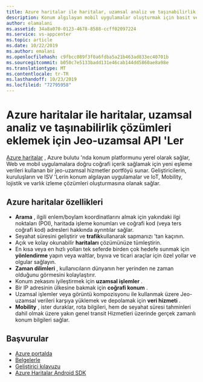 ```yaml
---
title: Azure haritalar ile haritalar, uzamsal analiz ve taşınabilirlik çözümleri eklemek için Jeo-uzamsal API 'Ler
description: Konum algılayan mobil uygulamalar oluşturmak için basit ve güvenli bir jeo-uzamsal hizmet hakkında bilgi edinin.
author: elamalani
ms.assetid: 34a8a070-0123-4678-8588-ccff02097224
ms.service: vs-appcenter
ms.topic: article
ms.date: 10/22/2019
ms.author: emalani
ms.openlocfilehash: c9fbcc089f3f0a6fdba5a21b463ad833ec40701b
ms.sourcegitcommit: b050c7e5133badd131e46cab144dd5860ae8a98e
ms.translationtype: MT
ms.contentlocale: tr-TR
ms.lasthandoff: 10/23/2019
ms.locfileid: "72795958"
---
```

# <a name="geospatial-apis-to-add-maps-spatial-analytics-and-mobility-solutions-with-azure-maps"></a>Azure haritalar ile haritalar, uzamsal analiz ve taşınabilirlik çözümleri eklemek için Jeo-uzamsal API 'Ler

[Azure haritalar](https://azure.microsoft.com/services/azure-maps/) , Azure bulutu 'nda konum platformunu yerel olarak sağlar, Web ve mobil uygulamalara doğru coğrafi içerik sağlamak için yeni eşleme verileri kullanan bir jeo-uzamsal hizmetler portföyü sunar. Geliştiricilerin, kuruluşların ve ISV 'Lerin konum algılayan uygulamalar ve IoT, Mobility, lojistik ve varlık izleme çözümleri oluşturmasına olanak sağlar.

## <a name="azure-maps-features"></a>Azure haritalar özellikleri
- **Arama** , ilgili enlem/boylam koordinatlarını almak için yakındaki ilgi noktaları (POI), haritada işleme konumları ve coğrafi kod (veya ters coğrafi kod) adresleri hakkında ayrıntılar sağlar.
- Seyahat süresini geliştirir ve **trafik**kullanarak sapmanızı 'tan kaçının.
- Açık ve kolay okunabilir **haritaları** çözümünüze tümleştirin.
- En kısa veya en hızlı yolları tek seferde birden çok hedefe sunmak için **yönlendirme** yapın veya waltlar, bıyıva ve ticari araçlar için özel yollar ve olgular sağlayın.
- **Zaman dilimleri** , kullanıcıların dünyanın her yerinden ne zaman olduğunu görmesini kolaylaştırır.
- Konum zekasını iyileştirmek için **uzamsal işlemler** .
- Bir IP adresinin ülkesine bakmak için **coğrafi konum** .
- Uzamsal işlemler veya görüntü kompozisyonu ile kullanmak üzere Jeo-uzamsal verileri karşıya yüklemek ve depolamak için **veri hizmeti** .
- **Mobility** , ister duraklar, rota bilgileri, hem de seyahat süresi tahminleri dahil olmak üzere yakın genel transit Hizmetleri üzerinde gerçek zamanlı konum bilgileri sağlar.

## <a name="references"></a>Başvurular
  - [Azure portalda](https://portal.azure.com) 
  - [Belgelerle](/azure/azure-maps/about-azure-maps)
  - [Geliştirici kılavuzu](/azure/azure-maps/how-to-use-android-map-control-library)
  - [Azure Haritalar Android SDK](/azure/azure-maps/how-to-use-android-map-control-library)
